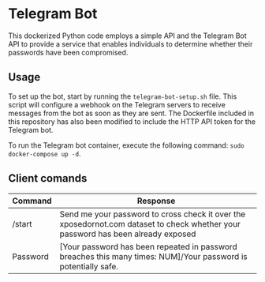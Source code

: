 # Telegram Bot
This dockerized Python code employs a simple API and the Telegram Bot API to provide a service that enables individuals to determine whether their passwords have been compromised.

## Usage
To set up the bot, start by running the `telegram-bot-setup.sh` file. This script will configure a webhook on the Telegram servers to receive messages from the bot as soon as they are sent. The Dockerfile included in this repository has also been modified to include the HTTP API token for the Telegram bot.

To run the Telegram bot container, execute the following command: `sudo docker-compose up -d`.

## Client comands
|   Command    |  Response  |
|--------------|------------|
|   /start     |     Send me your password to cross check it over the xposedornot.com dataset to check whether your password has been already exposed       |
|   Password   |      [Your password has been repeated in password breaches this many times: NUM]/Your password is potentially safe.       |
